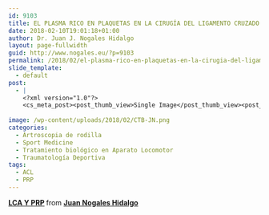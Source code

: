 ```yaml
---
id: 9103
title: EL PLASMA RICO EN PLAQUETAS EN LA CIRUGÍA DEL LIGAMENTO CRUZADO ANTERIOR
date: 2018-02-10T19:01:18+01:00
author: Dr. Juan J. Nogales Hidalgo
layout: page-fullwidth
guid: http://www.nogales.eu/?p=9103
permalink: /2018/02/el-plasma-rico-en-plaquetas-en-la-cirugia-del-ligamento-cruzado-anterior/
slide_template:
  - default
post:
  - |
    <?xml version="1.0"?>
    <cs_meta_post><post_thumb_view>Single Image</post_thumb_view><post_featured_image_as_thumbnail/><post_thumb_audio/><post_thumb_video/><post_thumb_slider/><post_thumb_slider_type/><inside_post_thumb_view>Single Image</inside_post_thumb_view><inside_post_featured_image_as_thumbnail/><inside_post_thumb_audio/><inside_post_thumb_video/><inside_post_thumb_slider/><inside_post_thumb_slider_type/><post_social_sharing>on</post_social_sharing><post_author_info_show>on</post_author_info_show><post_tags_show>on</post_tags_show><post_attachment_show>on</post_attachment_show><page_title/><page_sub_title/><page_subheader_color/><page_subheader_font_color/><header_banner_style>default_header</header_banner_style><header_banner_image/><header_banner_flex_slider>blog</header_banner_flex_slider><custom_slider_id/><sidebar_layout><cs_layout/></sidebar_layout></cs_meta_post>
    
image: /wp-content/uploads/2018/02/CTB-JN.png
categories:
  - Artroscopia de rodilla
  - Sport Medicine
  - Tratamiento biológico en Aparato Locomotor
  - Traumatología Deportiva
tags:
  - ACL
  - PRP
---
```

<div style="margin-bottom: 5px;">
  <strong> <a title="LCA Y PRP" href="//www.slideshare.net/JuanNogalesHidalgo/lca-y-prp" target="_blank">LCA Y PRP</a> </strong> from <strong><a href="https://www.slideshare.net/JuanNogalesHidalgo" target="_blank">Juan Nogales Hidalgo</a></strong>
</div>